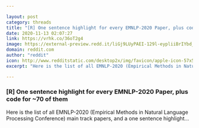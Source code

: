 ```yaml
---

layout: post
category: threads
title: "[R] One sentence highlight for every EMNLP-2020 Paper, plus code for ~70 of them"
date: 2020-11-13 02:07:27
link: https://vrhk.co/36oT2g4
image: https://external-preview.redd.it/liGj9LUyPAEI-129l-eypliiBrIYbd_SGMv6BoD9Rak.jpg?width=923&height=483.246073298&auto=webp&crop=923:483.246073298,smart&s=a97e7a50c3134bebcb182d11919449e6e1a898ac
domain: reddit.com
author: "reddit"
icon: http://www.redditstatic.com/desktop2x/img/favicon/apple-icon-57x57.png
excerpt: "Here is the list of all EMNLP-2020 (Empirical Methods in Natural Language Processing Conference) main track papers, and a one sentence highlight..."

---
```


### [R] One sentence highlight for every EMNLP-2020 Paper, plus code for ~70 of them

Here is the list of all EMNLP-2020 (Empirical Methods in Natural Language Processing Conference) main track papers, and a one sentence highlight...